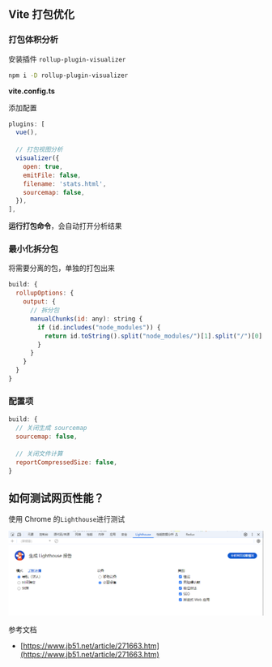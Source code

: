 ## Vite 打包优化



### 打包体积分析

安装插件 `rollup-plugin-visualizer`

```bash
npm i -D rollup-plugin-visualizer
```



**vite.config.ts**

添加配置

```js
plugins: [
  vue(),

  // 打包视图分析
  visualizer({
    open: true,
    emitFile: false,
    filename: 'stats.html',
    sourcemap: false,
  }),
],
```



**运行打包命令**，会自动打开分析结果



### 最小化拆分包

将需要分离的包，单独的打包出来

```js
build: {
  rollupOptions: {
    output: {
      // 拆分包
      manualChunks(id: any): string {
        if (id.includes("node_modules")) {
          return id.toString().split("node_modules/")[1].split("/")[0].toString();
        }
      }
    }
  }
}
```



### 配置项

```js
build: {
  // 关闭生成 sourcemap
  sourcemap: false,
  
  // 关闭文件计算
  reportCompressedSize: false,
}
```



## 如何测试网页性能？

使用 Chrome 的`Lighthouse`进行测试

![Chrome_lighthouse](../../../assets/images/其他/Chrome_lighthouse.png)



参考文档

- [https://www.jb51.net/article/271663.htm](https://www.jb51.net/article/271663.htm)
